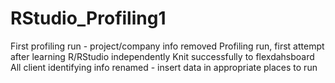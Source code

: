# RStudio_Profiling1
First profiling run - project/company info removed
Profiling run, first attempt after learning R/RStudio independently
Knit successfully to flexdahsboard 
All client identifying info renamed - insert data in appropriate places to run
